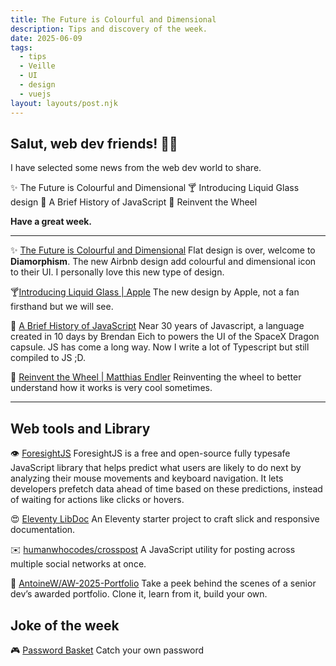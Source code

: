 ```yaml
---
title: The Future is Colourful and Dimensional
description: Tips and discovery of the week.
date: 2025-06-09
tags:
  - tips
  - Veille
  - UI
  - design
  - vuejs
layout: layouts/post.njk
---
```


## Salut, web dev friends! 🧑‍💻

I have selected some news  from the web dev world to share.

✨ The Future is Colourful and Dimensional
🍸 Introducing Liquid Glass design
🏰 A Brief History of JavaScript
🎡 Reinvent the Wheel

**Have a great week.**

___

✨ [The Future is Colourful and Dimensional](https://www.flarup.email/p/the-future-is-colourful-and-dimensional)
Flat design is over, welcome to **Diamorphism**. The new Airbnb design add colourful and dimensional icon to their UI. I personally love this new type of design.

🍸[Introducing Liquid Glass | Apple](https://www.youtube.com/watch?v=jGztGfRujSE)
The new design by Apple, not a fan firsthand but we will see.

🏰 [A Brief History of JavaScript](https://deno.com/blog/history-of-javascript)
Near 30 years of Javascript, a language created in 10 days by Brendan Eich to powers the UI of the SpaceX Dragon capsule. JS has come a long way. Now I write a lot of Typescript but still compiled to JS ;D.

🎡 [Reinvent the Wheel | Matthias Endler](https://endler.dev/2025/reinvent-the-wheel/)
Reinventing the wheel to better understand how it works is very cool sometimes.

___

## Web tools and Library
👁️ [ForesightJS](https://foresightjs.com/)
ForesightJS is a free and open-source fully typesafe JavaScript library that helps predict what users are likely to do next by analyzing their mouse movements and keyboard navigation. It lets developers prefetch data ahead of time based on these predictions, instead of waiting for actions like clicks or hovers.

😍 [Eleventy LibDoc](https://eleventy-libdoc.netlify.app/)
An Eleventy starter project to craft slick and responsive documentation.

✉️  [humanwhocodes/crosspost](https://github.com/humanwhocodes/crosspost/)
A JavaScript utility for posting across multiple social networks at once.

💅 [AntoineW/AW-2025-Portfolio](https://github.com/AntoineW/AW-2025-Portfolio?tab=readme-ov-file)
Take a peek behind the scenes of a senior dev’s awarded portfolio. Clone it, learn from it, build your own.

## Joke of the week

🎮 [Password Basket](https://passwordbasket.com/)
Catch your own password